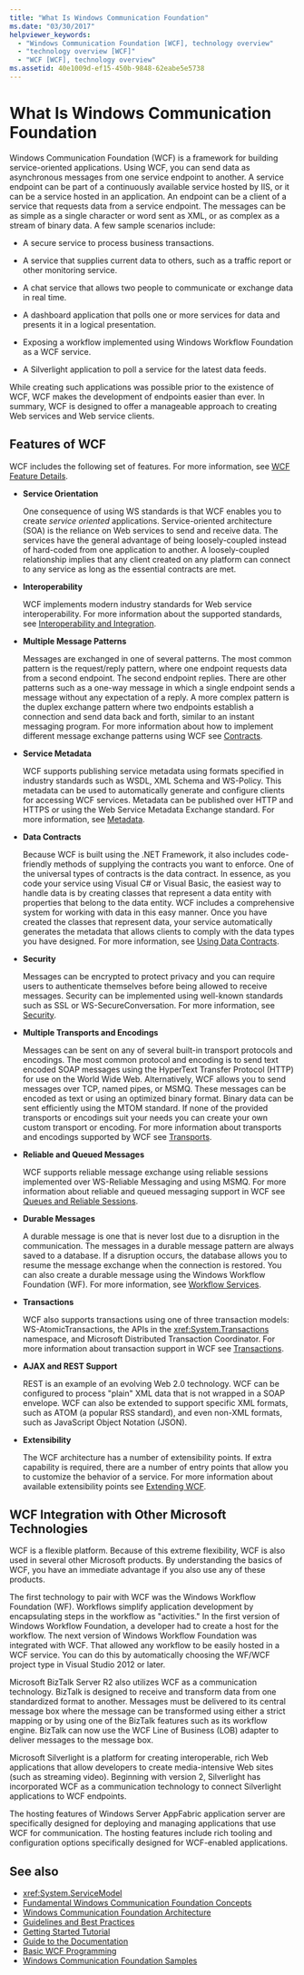```yaml
---
title: "What Is Windows Communication Foundation"
ms.date: "03/30/2017"
helpviewer_keywords:
  - "Windows Communication Foundation [WCF], technology overview"
  - "technology overview [WCF]"
  - "WCF [WCF], technology overview"
ms.assetid: 40e1009d-ef15-450b-9848-62eabe5e5738
---
```

# What Is Windows Communication Foundation
Windows Communication Foundation (WCF) is a framework for building service-oriented applications. Using WCF, you can send data as asynchronous messages from one service endpoint to another. A service endpoint can be part of a continuously available service hosted by IIS, or it can be a service hosted in an application. An endpoint can be a client of a service that requests data from a service endpoint. The messages can be as simple as a single character or word sent as XML, or as complex as a stream of binary data. A few sample scenarios include:

- A secure service to process business transactions.

- A service that supplies current data to others, such as a traffic report or other monitoring service.

- A chat service that allows two people to communicate or exchange data in real time.

- A dashboard application that polls one or more services for data and presents it in a logical presentation.

- Exposing a workflow implemented using Windows Workflow Foundation as a WCF service.

- A Silverlight application to poll a service for the latest data feeds.

While creating such applications was possible prior to the existence of WCF, WCF makes the development of endpoints easier than ever. In summary, WCF is designed to offer a manageable approach to creating Web services and Web service clients.

## Features of WCF

WCF includes the following set of features. For more information, see [WCF Feature Details](./feature-details/index.md).

- **Service Orientation**

     One consequence of using WS standards is that WCF enables you to create *service oriented* applications. Service-oriented architecture (SOA) is the reliance on Web services to send and receive data. The services have the general advantage of being loosely-coupled instead of hard-coded from one application to another. A loosely-coupled relationship implies that any client created on any platform can connect to any service as long as the essential contracts are met.

- **Interoperability**

     WCF implements modern industry standards for Web service interoperability. For more information about the supported standards, see [Interoperability and Integration](./feature-details/interoperability-and-integration.md).

- **Multiple Message Patterns**

     Messages are exchanged in one of several patterns. The most common pattern is the request/reply pattern, where one endpoint requests data from a second endpoint. The second endpoint replies. There are other patterns such as a one-way message in which a single endpoint sends a message without any expectation of a reply. A more complex pattern is the duplex exchange pattern where two endpoints establish a connection and send data back and forth, similar to an instant messaging program. For more information about how to implement different message exchange patterns using WCF see [Contracts](./feature-details/contracts.md).

- **Service Metadata**

     WCF supports publishing service metadata using formats specified in industry standards such as WSDL, XML Schema and WS-Policy. This metadata can be used to automatically generate and configure clients for accessing WCF services. Metadata can be published over HTTP and HTTPS or using the Web Service Metadata Exchange standard. For more information, see [Metadata](./feature-details/metadata.md).

- **Data Contracts**

     Because WCF is built using the .NET Framework, it also includes code-friendly methods of supplying the contracts you want to enforce. One of the universal types of contracts is the data contract. In essence, as you code your service using Visual C# or Visual Basic, the easiest way to handle data is by creating classes that represent a data entity with properties that belong to the data entity. WCF includes a comprehensive system for working with data in this easy manner. Once you have created the classes that represent data, your service automatically generates the metadata that allows clients to comply with the data types you have designed. For more information, see [Using Data Contracts](../../../docs/framework/wcf/feature-details/using-data-contracts.md).

- **Security**

     Messages can be encrypted to protect privacy and you can require users to authenticate themselves before being allowed to receive messages. Security can be implemented using well-known standards such as SSL or WS-SecureConversation. For more information, see [Security](./feature-details/security.md).

- **Multiple Transports and Encodings**

     Messages can be sent on any of several built-in transport protocols and encodings. The most common protocol and encoding is to send text encoded SOAP messages using the HyperText Transfer Protocol (HTTP) for use on the World Wide Web. Alternatively, WCF allows you to send messages over TCP, named pipes, or MSMQ. These messages can be encoded as text or using an optimized binary format.  Binary data can be sent efficiently using the MTOM standard. If none of the provided transports or encodings suit your needs you can create your own custom transport or encoding. For more information about transports and encodings supported by WCF see [Transports](./feature-details/transports.md).

- **Reliable and Queued Messages**

     WCF supports reliable message exchange using reliable sessions implemented over WS-Reliable Messaging and using MSMQ. For more information about reliable and queued messaging support in WCF see [Queues and Reliable Sessions](./feature-details/queues-and-reliable-sessions.md).

- **Durable Messages**

     A durable message is one that is never lost due to a disruption in the communication. The messages in a durable message pattern are always saved to a database. If a disruption occurs, the database allows you to resume the message exchange when the connection is restored. You can also create a durable message using the Windows Workflow Foundation (WF). For more information, see [Workflow Services](./feature-details/workflow-services.md).

- **Transactions**

     WCF also supports transactions using one of three transaction models: WS-AtomicTransactions, the APIs in the <xref:System.Transactions> namespace, and Microsoft Distributed Transaction Coordinator. For more information about transaction support in WCF see [Transactions](./feature-details/transactions-in-wcf.md).

- **AJAX and REST Support**

     REST is an example of an evolving Web 2.0 technology. WCF can be configured to process "plain" XML data that is not wrapped in a SOAP envelope. WCF can also be extended to support specific XML formats, such as ATOM (a popular RSS standard), and even non-XML formats, such as JavaScript Object Notation (JSON).

- **Extensibility**

     The WCF architecture has a number of extensibility points. If extra capability is required, there are a number of entry points that allow you to customize the behavior of a service. For more information about available extensibility points see [Extending WCF](./extending/index.md).

## WCF Integration with Other Microsoft Technologies

WCF is a flexible platform. Because of this extreme flexibility, WCF is also used in several other Microsoft products. By understanding the basics of WCF, you have an immediate advantage if you also use any of these products.

The first technology to pair with WCF was the Windows Workflow Foundation (WF). Workflows simplify application development by encapsulating steps in the workflow as "activities." In the first version of Windows Workflow Foundation, a developer had to create a host for the workflow. The next version of Windows Workflow Foundation was integrated with WCF. That allowed any workflow to be easily hosted in a WCF service. You can do this by automatically choosing the WF/WCF project type in Visual Studio 2012 or later.

Microsoft BizTalk Server R2 also utilizes WCF as a communication technology. BizTalk is designed to receive and transform data from one standardized format to another. Messages must be delivered to its central message box where the message can be transformed using either a strict mapping or by using one of the BizTalk features such as its workflow engine. BizTalk can now use the WCF Line of Business (LOB) adapter to deliver messages to the message box.

Microsoft Silverlight is a platform for creating interoperable, rich Web applications that allow developers to create media-intensive Web sites (such as streaming video). Beginning with version 2, Silverlight has incorporated WCF as a communication technology to connect Silverlight applications to WCF endpoints.

The hosting features of Windows Server AppFabric application server are specifically designed for deploying and managing applications that use WCF for communication. The hosting features include rich tooling and configuration options specifically designed for WCF-enabled applications.

## See also

- <xref:System.ServiceModel>
- [Fundamental Windows Communication Foundation Concepts](fundamental-concepts.md)
- [Windows Communication Foundation Architecture](architecture.md)
- [Guidelines and Best Practices](guidelines-and-best-practices.md)
- [Getting Started Tutorial](getting-started-tutorial.md)
- [Guide to the Documentation](guide-to-the-documentation.md)
- [Basic WCF Programming](basic-wcf-programming.md)
- [Windows Communication Foundation Samples](https://docs.microsoft.com/previous-versions/dotnet/netframework-3.5/ms751514%28v=vs.90%29)
